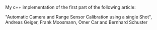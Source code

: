 My c++ implementation of the first part of the following article:

"Automatic Camera and Range Sensor Calibration using a single Shot", 
Andreas Geiger, Frank Moosmann,  ̈Omer Car and Bernhard Schuster
